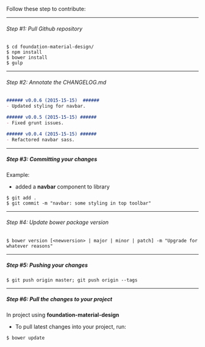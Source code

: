 Follow these step to contribute:  

---

###### Step #1: Pull Github repository ######
```Shell
$ cd foundation-material-design/
$ npm install
$ bower install
$ gulp
```

---

###### Step #2: Annotate the CHANGELOG.md ######
```Markdown
###### v0.0.6 (2015-15-15)  ######
- Updated styling for navbar.

###### v0.0.5 (2015-15-15) ######
- Fixed grunt issues.

###### v0.0.4 (2015-15-15) ######
- Refactored navbar sass.
```

---

##### Step #3: Committing your changes #####

Example:
- added a **navbar** component to library

```Shell
$ git add .
$ git commit -m "navbar: some styling in top toolbar"
```

---

###### Step #4: Update bower package version ######
```Shell
$ bower version [<newversion> | major | minor | patch] -m "Upgrade for whatever reasons"
```

---

##### Step #5: Pushing your changes #####

```Shell
$ git push origin master; git push origin --tags
```

---

##### Step #6: Pull the changes to your project #####

In project using **foundation-material-design**
- To pull latest changes into your project, run:
```Shell
$ bower update
```
